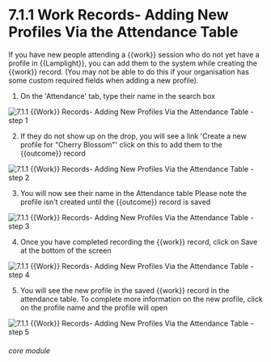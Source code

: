 # 7.1.1 Work Records- Adding New Profiles Via the Attendance Table

If you have new people attending a {{work}} session who do not yet have a profile in {{Lamplight}}, you can add them to the system while creating the {{work}} record. (You may not be able to do this if your organisation has some custom required fields when adding a new profile). 

1. On the &#039;Attendance&#039; tab, type their name in the search box

![7.1.1 {{Work}} Records- Adding New Profiles Via the Attendance Table - step 1](7.1.1_Work_Records-_Adding_New_Profiles_Via_the_Attendance_Table_im_1.png)

2. If they do not show up on the drop, you will see a link &#039;Create a new profile for &quot;Cherry Blossom&quot;&#039; click on this to add them to the {{outcome}} record

![7.1.1 {{Work}} Records- Adding New Profiles Via the Attendance Table - step 2](7.1.1_Work_Records-_Adding_New_Profiles_Via_the_Attendance_Table_im_2.png)

3. You will now see their name in the Attendance table
Please note the profile isn&#039;t created until the {{outcome}} record is saved

![7.1.1 {{Work}} Records- Adding New Profiles Via the Attendance Table - step 3](7.1.1_Work_Records-_Adding_New_Profiles_Via_the_Attendance_Table_im_3.png)

4. Once you have completed recording the {{work}} record, click on Save at the bottom of the screen

![7.1.1 {{Work}} Records- Adding New Profiles Via the Attendance Table - step 4](7.1.1_Work_Records-_Adding_New_Profiles_Via_the_Attendance_Table_im_4.png)

5. You will see the new profile in the saved {{work}} record in the attendance table. To complete more information on the new profile, click on the profile name and the profile will open

![7.1.1 {{Work}} Records- Adding New Profiles Via the Attendance Table - step 5](7.1.1_Work_Records-_Adding_New_Profiles_Via_the_Attendance_Table_im_5.png)




###### core module
